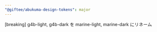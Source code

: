 ```yaml
---
"@giftee/abukuma-design-tokens": major
---
```


[breaking] g4b-light, g4b-dark を marine-light, marine-dark にリネーム
